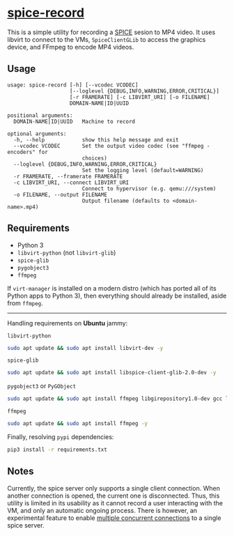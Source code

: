 [spice-record]
============
This is a simple utility for recording a [SPICE] sesion to MP4 video.
It uses libvirt to connect to the VMs, `SpiceClientGLib` to access the graphics
device, and FFmpeg to encode MP4 videos.

## Usage
```
usage: spice-record [-h] [--vcodec VCODEC]
                    [--loglevel {DEBUG,INFO,WARNING,ERROR,CRITICAL}]
                    [-r FRAMERATE] [-c LIBVIRT_URI] [-o FILENAME]
                    DOMAIN-NAME|ID|UUID

positional arguments:
  DOMAIN-NAME|ID|UUID   Machine to record

optional arguments:
  -h, --help            show this help message and exit
  --vcodec VCODEC       Set the output video codec (see "ffmpeg -encoders" for
                        choices)
  --loglevel {DEBUG,INFO,WARNING,ERROR,CRITICAL}
                        Set the logging level (default=WARNING)
  -r FRAMERATE, --framerate FRAMERATE
  -c LIBVIRT_URI, --connect LIBVIRT_URI
                        Connect to hypervisor (e.g. qemu:///system)
  -o FILENAME, --output FILENAME
                        Output filename (defaults to <domain-name>.mp4)
```

## Requirements
- Python 3
- `libvirt-python` (not `libvirt-glib`)
- `spice-glib`
- `pygobject3`
- `ffmpeg`

If `virt-manager` is installed on a modern distro (which has ported all of its
Python apps to Python 3), then everything should already be installed, aside
from `ffmpeg`.

---

Handling requirements on **Ubuntu** jammy:

`libvirt-python`

```bash
sudo apt update && sudo apt install libvirt-dev -y
```

`spice-glib`

```bash
sudo apt update && sudo apt install libspice-client-glib-2.0-dev -y
```

`pygobject3` or `PyGObject`

```bash
sudo apt update && sudo apt install ffmpeg libgirepository1.0-dev gcc libcairo2-dev pkg-config python3-dev gir1.2-gtk-4.0 -y
```

`ffmpeg`

```bash
sudo apt update && sudo apt install ffmpeg -y
```

Finally, resolving `pypi` dependencies:

```bash
pip3 install -r requirements.txt
```


## Notes
Currently, the spice server only supports a single client connection. When
another connection is opened, the current one is disconnected. Thus, this
utility is limited in its usability as it cannot record a user interacting with
the VM, and only an automatic ongoing process. There is however, an
experimental feature to enable [multiple concurrent
connections][MultipleClients] to a single spice server.

[spice-record]: https://github.com/JonathonReinhart/spice-record
[SPICE]: https://www.spice-space.org/
[MultipleClients]: https://www.spice-space.org/multiple-clients.html
